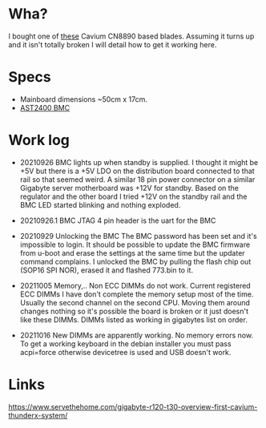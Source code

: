 # Wha?

I bought one of [these](https://www.ebay.com/itm/333986600758) Cavium CN8890 based blades.
Assuming it turns up and it isn't totally broken I will detail how to get it working here.

# Specs

- Mainboard dimensions ~50cm x 17cm. 
- [AST2400 BMC](http://www.aspeedtech.com/server_ast2400/)

# Work log

- 20210926
  BMC lights up when standby is supplied.
  I thought it might be +5V but there is a +5V LDO on the distribution board
  connected to that rail so that seemed weird. A similar 18 pin power connector
  on a similar Gigabyte server motherboard was +12V for standby. Based on the
  regulator and the other board I tried +12V on the standby rail and the BMC
  LED started blinking and nothing exploded.

- 20210926.1
  BMC JTAG 4 pin header is the uart for the BMC

- 20210929
  Unlocking the BMC
  The BMC password has been set and it's impossible to login.
  It should be possible to update the BMC firmware from u-boot and erase
  the settings at the same time but the updater command complains.
  I unlocked the BMC by pulling the flash chip out (SOP16 SPI NOR),
  erased it and flashed 773.bin to it.

- 20211005
  Memory,.. Non ECC DIMMs do not work. Current registered ECC DIMMs
  I have don't complete the memory setup most of the time. Usually the
  second channel on the second CPU. Moving them around changes nothing
  so it's possible the board is broken or it just doesn't like these
  DIMMs. DIMMs listed as working in gigabytes list on order.

- 20211016
  New DIMMs are apparently working. No memory errors now.
  To get a working keyboard in the debian installer you must pass acpi=force
  otherwise devicetree is used and USB doesn't work.

# Links

https://www.servethehome.com/gigabyte-r120-t30-overview-first-cavium-thunderx-system/
